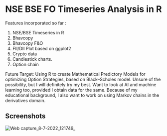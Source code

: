 # NSE BSE FO Timeseries Analysis in R

Features incorporated so far : 
1. NSE/BSE Timeseries in R
2. Bhavcopy
3. Bhavcopy F&O
4. FII/DII Plot based on ggplot2
5. Crypto data 
6. Candlestick charts.
7. Option chain

Future Target: Using R to create Mathematical Predictory Models for optimizing Option Strategies, based on Black–Scholes model. Unsure of the possibility, but I will definitely try my best. Want to look at AI and machine learning too, provided I obtain data for the same. Because of my educational background, I also want to work on using Markov chains in the derivatives domain.

## Screenshots 
![Web capture_8-7-2022_121749_](https://user-images.githubusercontent.com/29486085/177973392-107ab8af-39fa-43ea-b807-c77b58180344.jpeg)
